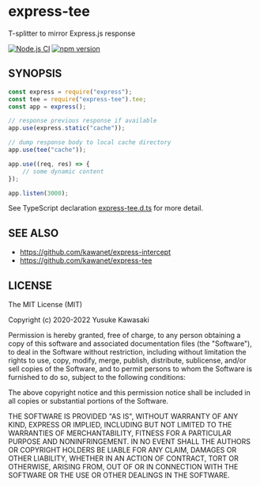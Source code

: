 # express-tee

T-splitter to mirror Express.js response

[![Node.js CI](https://github.com/kawanet/express-tee/workflows/Node.js%20CI/badge.svg?branch=master)](https://github.com/kawanet/express-tee/actions/)
[![npm version](https://badge.fury.io/js/express-tee.svg)](https://www.npmjs.com/package/express-tee)

## SYNOPSIS

```js
const express = require("express");
const tee = require("express-tee").tee;
const app = express();

// response previous response if available
app.use(express.static("cache"));

// dump response body to local cache directory
app.use(tee("cache"));

app.use((req, res) => {
    // some dynamic content
});

app.listen(3000);
```

See TypeScript declaration
[express-tee.d.ts](https://github.com/kawanet/express-tee/blob/master/types/express-tee.d.ts)
for more detail.

## SEE ALSO

- https://github.com/kawanet/express-intercept
- https://github.com/kawanet/express-tee

## LICENSE

The MIT License (MIT)

Copyright (c) 2020-2022 Yusuke Kawasaki

Permission is hereby granted, free of charge, to any person obtaining a copy
of this software and associated documentation files (the "Software"), to deal
in the Software without restriction, including without limitation the rights
to use, copy, modify, merge, publish, distribute, sublicense, and/or sell
copies of the Software, and to permit persons to whom the Software is
furnished to do so, subject to the following conditions:

The above copyright notice and this permission notice shall be included in all
copies or substantial portions of the Software.

THE SOFTWARE IS PROVIDED "AS IS", WITHOUT WARRANTY OF ANY KIND, EXPRESS OR
IMPLIED, INCLUDING BUT NOT LIMITED TO THE WARRANTIES OF MERCHANTABILITY,
FITNESS FOR A PARTICULAR PURPOSE AND NONINFRINGEMENT. IN NO EVENT SHALL THE
AUTHORS OR COPYRIGHT HOLDERS BE LIABLE FOR ANY CLAIM, DAMAGES OR OTHER
LIABILITY, WHETHER IN AN ACTION OF CONTRACT, TORT OR OTHERWISE, ARISING FROM,
OUT OF OR IN CONNECTION WITH THE SOFTWARE OR THE USE OR OTHER DEALINGS IN THE
SOFTWARE.
